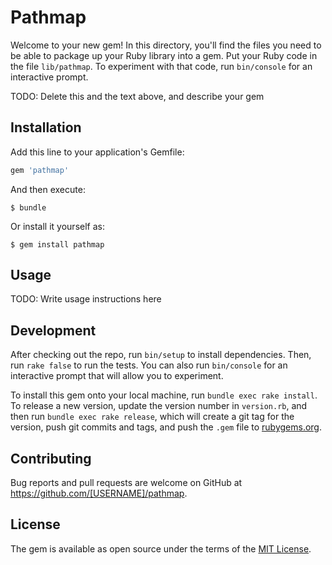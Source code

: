 # Pathmap

Welcome to your new gem! In this directory, you'll find the files you need to be able to package up your Ruby library into a gem. Put your Ruby code in the file `lib/pathmap`. To experiment with that code, run `bin/console` for an interactive prompt.

TODO: Delete this and the text above, and describe your gem

## Installation

Add this line to your application's Gemfile:

```ruby
gem 'pathmap'
```

And then execute:

    $ bundle

Or install it yourself as:

    $ gem install pathmap

## Usage

TODO: Write usage instructions here

## Development

After checking out the repo, run `bin/setup` to install dependencies. Then, run `rake false` to run the tests. You can also run `bin/console` for an interactive prompt that will allow you to experiment.

To install this gem onto your local machine, run `bundle exec rake install`. To release a new version, update the version number in `version.rb`, and then run `bundle exec rake release`, which will create a git tag for the version, push git commits and tags, and push the `.gem` file to [rubygems.org](https://rubygems.org).

## Contributing

Bug reports and pull requests are welcome on GitHub at https://github.com/[USERNAME]/pathmap.


## License

The gem is available as open source under the terms of the [MIT License](http://opensource.org/licenses/MIT).

